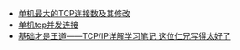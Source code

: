 



* [单机最大的TCP连接数及其修改](https://blog.csdn.net/zztfj/article/details/10103621)
* [单机tcp并发连接](https://blog.csdn.net/ysu108/article/details/46816937)
* [基础才是王道——TCP/IP详解学习笔记 这位仁兄写得太好了](https://blog.csdn.net/zhangliangzi/article/details/52551089)
